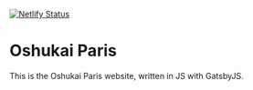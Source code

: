 [![Netlify Status](https://api.netlify.com/api/v1/badges/5abee58e-5bf5-4457-b0c5-54455ce9e03f/deploy-status)](https://app.netlify.com/sites/serene-bohr-bc932b/deploys)

# Oshukai Paris

This is the Oshukai Paris website, written in JS with GatsbyJS.
